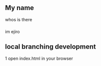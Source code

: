 ## My name

whos is there

###

im ejiro

## local branching development

1 open index.html in your browser

